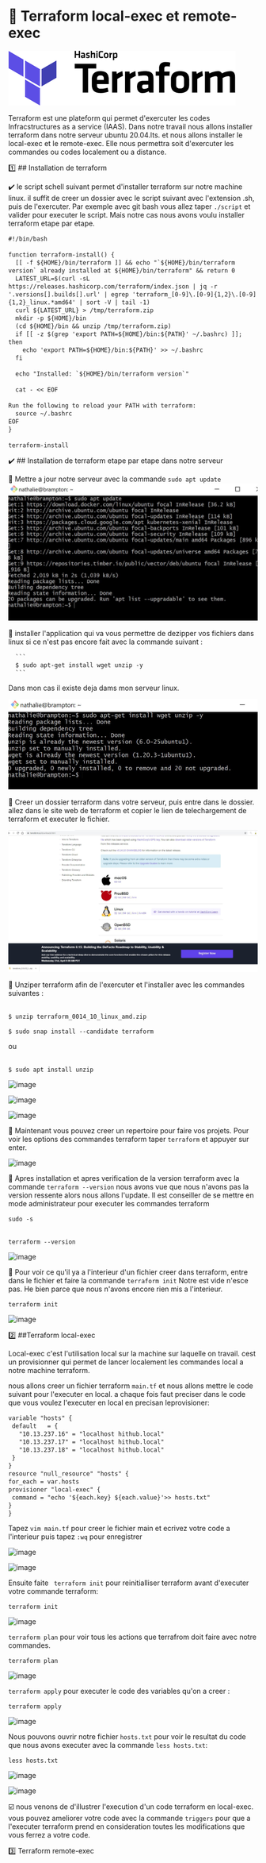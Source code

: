 # 👧 Terraform local-exec et remote-exec

![image](images/terraform.png)

Terraform est une plateform qui permet d'exercuter les codes Infracstructures as a service (IAAS). Dans notre travail nous allons installer terraform dans notre serveur ubuntu 20.04.lts. et nous allons installer le local-exec et le remote-exec. Elle nous permettra soit d'exercuter les commandes ou codes localement ou a distance.

:one: ## Installation de terraform

 ✔️ le script schell suivant permet d'installer terraform sur notre machine linux. il suffit de creer un dossier avec le script suivant avec l'extension .sh, puis de l'exercuter. Par exemple avec git bash vous allez taper `./script` et valider pour executer le script. Mais notre cas nous avons voulu installer terraform etape par etape.

```
#!/bin/bash

function terraform-install() {
  [[ -f ${HOME}/bin/terraform ]] && echo "`${HOME}/bin/terraform version` already installed at ${HOME}/bin/terraform" && return 0
  LATEST_URL=$(curl -sL https://releases.hashicorp.com/terraform/index.json | jq -r '.versions[].builds[].url' | egrep 'terraform_[0-9]\.[0-9]{1,2}\.[0-9]{1,2}_linux.*amd64' | sort -V | tail -1)
  curl ${LATEST_URL} > /tmp/terraform.zip
  mkdir -p ${HOME}/bin
  (cd ${HOME}/bin && unzip /tmp/terraform.zip)
  if [[ -z $(grep 'export PATH=${HOME}/bin:${PATH}' ~/.bashrc) ]]; then
  	echo 'export PATH=${HOME}/bin:${PATH}' >> ~/.bashrc
  fi
  
  echo "Installed: `${HOME}/bin/terraform version`"
  
  cat - << EOF 
 
Run the following to reload your PATH with terraform:
  source ~/.bashrc
EOF
}

terraform-install

```
✔️ ## Installation de terraform etape par etape dans notre serveur

 💙 Mettre a jour notre serveur avec la commande `sudo apt update`
 ![image](images/1.JPG)
 
 💙 installer l'application qui va vous permettre de dezipper vos fichiers dans linux si ce n'est pas encore fait avec la commande suivant :
      
      ```
      $ sudo apt-get install wget unzip -y
      ```
      
  Dans mon cas il existe deja dams mon serveur linux.
  
  ![image](images/2.JPG)
      
  💙 Creer un dossier terraform dans votre serveur, puis entre dans le dossier. allez dans le site web de terraform et copier le lien de telechargement de terraform et executer le fichier.
  
   ![image](images/4.JPG)
      
  💙 Unziper terraform afin de l'exercuter et l'installer avec les commandes suivantes :
  
  ```
  
  $ unzip terraform_0014_10_linux_amd.zip
  
  ```
 
  
  ```
  $ sudo snap install --candidate terraform
  
  ```
  
  ou
  
  ```
  
  $ sudo apt install unzip
  
  ````
  
   ![image](images/6.JPG)
   
   ![image](images/7.JPG)
   
   ![image](images/8.JPG)
   
  💙 Maintenant vous pouvez creer un repertoire pour faire vos projets. Pour voir les options des commandes terraform taper `terraform` et appuyer sur enter.
 
 ![image](images/9.JPG)

  💙 Apres installation et apres verification de la version terraform avec la commande `terraform --version` nous avons vue que nous n'avons pas la version ressente alors nous allons l'update. Il est conseiller de se mettre en mode administrateur pour executer les commandes terraform
  
  ```
  sudo -s
  
  ```
  
  ```
  
  terraform --version
  
  ````
  
   ![image](images/9.JPG)
       
   💙 Pour voir ce qu'il ya a l'interieur d'un fichier creer dans terraform, entre dans le fichier et faire la commande `terraform init` Notre est vide n'esce pas. He bien parce que nous n'avons encore rien mis a l'interieur. 
   
   ```
   terraform init
   
   ```
       
  ![image](images/11.JPG)
 
  :two: ##Terraform local-exec
  
 Local-exec c'est l'utilisation local sur la machine sur laquelle on travail. cest un provisionner qui permet de lancer localement les commandes local a notre machine terraform.
 
 nous allons creer un fichier terraform `main.tf` et nous allons mettre le code suivant pour l'executer en local. a chaque fois faut preciser dans le code que vous voulez l'executer en local en precisan leprovisioner:
 
 
 ```
 variable "hosts" {
  default   = {
    "10.13.237.16" = "localhost hithub.local"
    "10.13.237.17" = "localhost hithub.local"
    "10.13.237.18" = "localhost hithub.local"
  }
 }
resource "null_resource" "hosts" {
 for_each = var.hosts
 provisioner "local-exec" {
  command = "echo '${each.key} ${each.value}'>> hosts.txt"
 }
}
 ```
 Tapez `vim main.tf` pour creer le fichier main et ecrivez votre code a l'interieur puis tapez `:wq` pour enregistrer
 
 ![image](images/12.JPG)
 
 ![image](images/13.JPG)
 
 Ensuite faite ` terraform init` pour reinitialliser terraform avant d'executer votre commande terraform:
 
 ```
 terraform init
 
 ```
 
 ![image](images/14.JPG)
 
 `terraform plan` pour voir tous les actions que terrafrom doit faire avec notre commandes.
 
 ```
 terraform plan
 ```
 
 ![image](images/15.JPG)
 
 `terraform apply` pour executer le code des variables qu'on a creer :
 
 ```
 terraform apply
 
 ```
 
 ![image](images/16.JPG)
 
 Nous pouvons ouvrir notre fichier `hosts.txt` pour voir le resultat du code que nous avons executer 
 avec la commande `less hosts.txt`:
 
 ```
 less hosts.txt
 
 ```
 
 ![image](images/18.JPG)
 
 ![image](images/17.JPG)
 
 ☑️ nous venons de d'illustrer l'execution d'un code terraform en local-exec. vous pouvez ameliorer votre code avec la commande `triggers` pour que a l'executer terraform prend en consideration toutes les modifications que vous ferrez a votre code.
 
 :three: Terraform remote-exec
 
 
